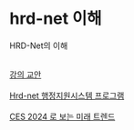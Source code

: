 # hrd-net 이해
HRD-Net의 이해

  <br>
   	<a href="https://docs.google.com/presentation/d/1PV53u1NhKLyzUQNpceG7K5RAhgPz1uIa/edit?usp=sharing&ouid=102067353222825534187&rtpof=true&sd=true" target="_blank">강의 교안 </a>
  <br> <br>
   	<a href="https://drive.google.com/file/d/169o_2GTGTeGq9BjTnIDyXXsLwZ4V7K3i/view?usp=sharing" target="_blank">Hrd-net 행정지원시스템 프로그램 </a>
  <br> <br> 
   <a href="https://drive.google.com/file/d/1rbbuYt1aZEa2fMwldd-0T5HNP7qGSoWr/view"_blank">CES 2024 로 보는 미래 트렌드</a>

